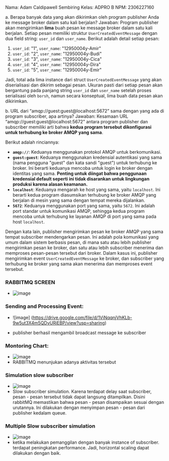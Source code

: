 Nama: Adam Caldipawell Sembiring Kelas: ADPRO B NPM: 2306227160

a. Berapa banyak data yang akan dikirimkan oleh program publisher Anda ke message broker dalam satu kali berjalan?
Jawaban:
Program publisher akan mengirimkan **lima** buah pesan ke message broker dalam satu kali berjalan. Setiap pesan memiliki struktur `UserCreatedEventMessage` dengan dua field string: `user_id` dan `user_name`. Berikut adalah detail setiap pesan:

1.  `user_id`: "1", `user_name`: "12950004y-Amir"
2.  `user_id`: "2", `user_name`: "12950004y-Budi"
3.  `user_id`: "3", `user_name`: "12950004y-Cica"
4.  `user_id`: "4", `user_name`: "12950004y-Dira"
5.  `user_id`: "5", `user_name`: "12950004y-Emir"

Jadi, total ada lima instance dari struct `UserCreatedEventMessage` yang akan diserialisasi dan dikirim sebagai pesan. Ukuran pasti dari setiap pesan akan bergantung pada panjang string `user_id` dan `user_name` setelah proses serialisasi oleh `borsh`, namun secara konseptual, lima buah data pesan akan dikirimkan.

b. URL dari “amqp://guest:guest@localhost:5672” sama dengan yang ada di program subscriber, apa artinya?
Jawaban:
Kesamaan URL “amqp://guest:guest@localhost:5672” antara program publisher dan subscriber memiliki arti bahwa **kedua program tersebut dikonfigurasi untuk terhubung ke broker AMQP yang sama**.

Berikut adalah rinciannya:

* **`amqp://`**: Keduanya menggunakan protokol AMQP untuk berkomunikasi.
* **`guest:guest`**: Keduanya menggunakan kredensial autentikasi yang sama (nama pengguna "guest" dan kata sandi "guest") untuk terhubung ke broker. Ini berarti keduanya mencoba untuk login ke broker dengan identitas yang sama. **Penting untuk diingat bahwa penggunaan kredensial default seperti ini tidak disarankan untuk lingkungan produksi karena alasan keamanan.**
* **`localhost`**: Keduanya mengarah ke host yang sama, yaitu `localhost`. Ini berarti kedua program diasumsikan terhubung ke broker AMQP yang berjalan di mesin yang sama dengan tempat mereka dijalankan.
* **`5672`**: Keduanya menggunakan port yang sama, yaitu `5672`. Ini adalah port standar untuk komunikasi AMQP, sehingga kedua program mencoba untuk terhubung ke layanan AMQP di port yang sama pada host `localhost`.

Dengan kata lain, publisher mengirimkan pesan ke broker AMQP yang sama tempat subscriber mendengarkan pesan. Ini adalah pola komunikasi yang umum dalam sistem berbasis pesan, di mana satu atau lebih publisher mengirimkan pesan ke broker, dan satu atau lebih subscriber menerima dan memproses pesan-pesan tersebut dari broker. Dalam kasus ini, publisher mengirimkan event `UserCreatedEventMessage` ke broker, dan subscriber yang terhubung ke broker yang sama akan menerima dan memproses event tersebut.

### RABBITMQ SCREEN
- ![image](https://drive.google.com/file/d/1LKinmKfxOVZ-Qtuuxyqlq4s3xqCvAUK3/view?usp=sharing)

### Sending and Processing Event:
- ![image] (https://drive.google.com/file/d/1ViNqqnjVhKLb-9w5ut3X4m5QDvURiEBP/view?usp=sharing)

- publisher berhasil mengambil broadcast message ke subscriber

### Montoring Chart:
- ![image](https://drive.google.com/file/d/1IkUBN3sWy86HpowXV8XEqdNUXyEN3mEX/view?usp=sharing)
- RABBITMQ menunjukan adanya aktivitas tersebut

### Simulation slow subscriber
- ![image](https://drive.google.com/file/d/1-PEKSqDFWHujIyTxlhYHguFRVNhFVA4_/view?usp=sharing)
- Slow subscriber simulation. Karena terdapat delay saat subscriber, pesan - pesan tersebut tidak dapat langsung ditampilkan. Disini rabbitMQ memastikan bahwa pesan - pesan disampaikan sesuai dengan urutannya. Ini dilakukan dengan menyimpan pesan - pesan dari publisher kedalam queue.

### Multiple Slow subscriber simulation
- ![image](https://drive.google.com/file/d/1wZV5ZMgSS05aX9S_mcLO6nahuN18J1B7/view?usp=sharing)
- ketika melakukan pemanggilan dengan banyak instance of subscriber. terdapat peningkatan performance. Jadi, horizontal scaling dapat dilakukan dengan baik.
